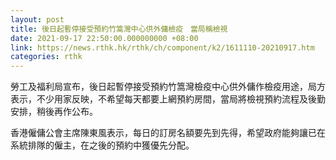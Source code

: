 ```yaml
---
layout: post
title: 後日起暫停接受預約竹篙灣中心供外傭檢疫　當局稱檢視
date: 2021-09-17 22:50:00.000000000 +08:00
link: https://news.rthk.hk/rthk/ch/component/k2/1611110-20210917.htm
categories: rthk
---
```


勞工及福利局宣布，後日起暫停接受預約竹篙灣檢疫中心供外傭作檢疫用途，局方表示，不少用家反映，不希望每天都要上網預約房間，當局將檢視預約流程及後勤安排，稍後再作公布。

香港僱傭公會主席陳東風表示，每日的訂房名額要先到先得，希望政府能夠讓已在系統排隊的僱主，在之後的預約中獲優先分配。
